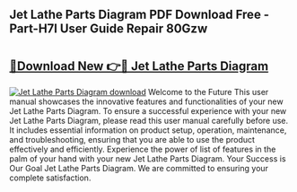## Jet Lathe Parts Diagram PDF Download Free - Part-H7l User Guide Repair 80Gzw

# <h2><a href="http://dfnvcp.blite.top/?on=Jet+Lathe+Parts+Diagram">🔗Download New 👉🔴 Jet Lathe Parts Diagram</a></h2>

[![Jet Lathe Parts Diagram download](https://i.imgur.com/lujVjoI.png)](http://dfnvcp.blite.top/?on=Jet+Lathe+Parts+Diagram)
Welcome to the Future This user manual showcases the innovative features and functionalities of your new Jet Lathe Parts Diagram. To ensure a successful experience with your new Jet Lathe Parts Diagram, please read this user manual carefully before use. It includes essential information on product setup, operation, maintenance, and troubleshooting, ensuring that you are able to use the product effectively and efficiently. Experience the power of list of features in the palm of your hand with your new Jet Lathe Parts Diagram. Your Success is Our Goal Jet Lathe Parts Diagram. We are committed to ensuring your complete satisfaction.

